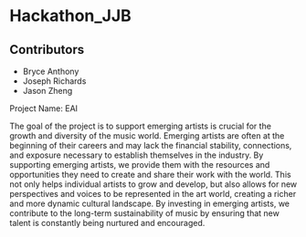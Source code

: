 # Hackathon_JJB

## Contributors
- Bryce Anthony
- Joseph Richards
- Jason Zheng


Project Name: EAI

The goal of the project is to support emerging artists is crucial for the growth and diversity of the music world.
    Emerging artists are often at the beginning of their careers and may lack the financial stability,
    connections, and exposure necessary to establish themselves in the industry. By supporting
    emerging artists, we provide them with the resources and opportunities they need to create and
    share their work with the world. This not only helps individual artists to grow and develop, but
    also allows for new perspectives and voices to be represented in the art world, creating a
    richer and more dynamic cultural landscape. By investing in emerging artists, we
    contribute to the long-term sustainability of music by ensuring that new talent is constantly
    being nurtured and encouraged.



